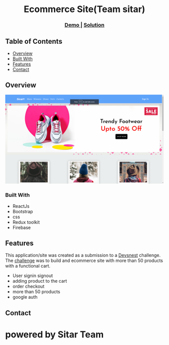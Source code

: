 <!-- Please update value in the {}  -->

<h1 align="center">Ecommerce Site(Team sitar)</h1>

<div align="center">
  <h3>
    <a href="https://www.sicart.herokuapp.com">
      Demo
    </a>
    <span> | </span>
    <a href="https://github.com/Local-Ghosts/ecommerce-sicart">
      Solution
    </a>
  </h3>
</div>

<!-- TABLE OF CONTENTS -->

## Table of Contents

- [Overview](#overview)
- [Built With](#built-with)
- [Features](#features)
- [Contact](#contact)


<!-- OVERVIEW -->

## Overview

![screenshot](./public/screenshot.png)

### Built With

<!-- This section should list any major frameworks that you built your project using. Here are a few examples.-->

- ReactJs
- Bootstrap 
- css
- Redux toolkit
- Firebase

## Features

<!-- List the features of your application or follow the template. Don't share the figma file here 🙂 -->

This application/site was created as a submission to a [Devsnest](https://www.devsnest.in/) challenge. The [challenge](https://devchallenges.io/challenges/wBunSb7FPrIepJZAg0sY) was to build and ecommerce site with more than 50 products with a functional cart.

- User signin signout 
- adding product to the cart 
- order checkout 
- more than 50 products 
- google auth

## Contact

<h1>powered by <span styles="color:blue" >Sitar Team</span></h1>